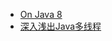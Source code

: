 - [On Java 8](https://lingcoder.github.io/OnJava8/#/)
- [深入浅出Java多线程](https://redspider.gitbook.io/concurrent/)